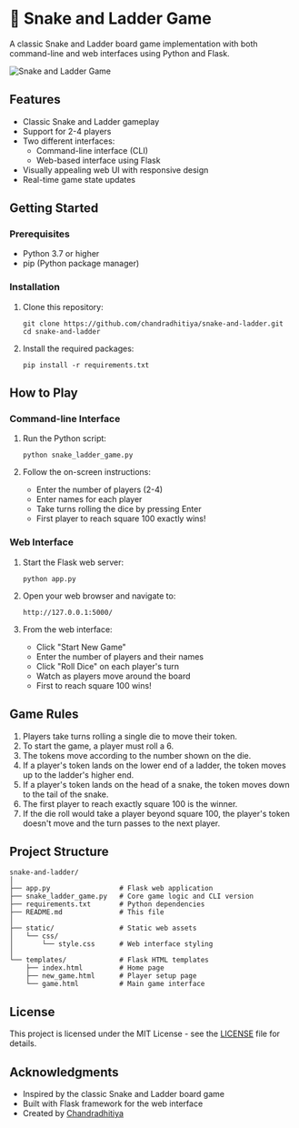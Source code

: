 # 🎲 Snake and Ladder Game

A classic Snake and Ladder board game implementation with both command-line and web interfaces using Python and Flask.

![Snake and Ladder Game](https://raw.githubusercontent.com/chandradhitiya/snake-and-ladder/main/static/img/screenshot.png)

## Features

- Classic Snake and Ladder gameplay
- Support for 2-4 players
- Two different interfaces:
  - Command-line interface (CLI)
  - Web-based interface using Flask
- Visually appealing web UI with responsive design
- Real-time game state updates

## Getting Started

### Prerequisites

- Python 3.7 or higher
- pip (Python package manager)

### Installation

1. Clone this repository:
   ```
   git clone https://github.com/chandradhitiya/snake-and-ladder.git
   cd snake-and-ladder
   ```

2. Install the required packages:
   ```
   pip install -r requirements.txt
   ```

## How to Play

### Command-line Interface

1. Run the Python script:
   ```
   python snake_ladder_game.py
   ```

2. Follow the on-screen instructions:
   - Enter the number of players (2-4)
   - Enter names for each player
   - Take turns rolling the dice by pressing Enter
   - First player to reach square 100 exactly wins!

### Web Interface

1. Start the Flask web server:
   ```
   python app.py
   ```

2. Open your web browser and navigate to:
   ```
   http://127.0.0.1:5000/
   ```

3. From the web interface:
   - Click "Start New Game"
   - Enter the number of players and their names
   - Click "Roll Dice" on each player's turn
   - Watch as players move around the board
   - First to reach square 100 wins!

## Game Rules

1. Players take turns rolling a single die to move their token.
2. To start the game, a player must roll a 6.
3. The tokens move according to the number shown on the die.
4. If a player's token lands on the lower end of a ladder, the token moves up to the ladder's higher end.
5. If a player's token lands on the head of a snake, the token moves down to the tail of the snake.
6. The first player to reach exactly square 100 is the winner.
7. If the die roll would take a player beyond square 100, the player's token doesn't move and the turn passes to the next player.

## Project Structure

```
snake-and-ladder/
│
├── app.py                 # Flask web application
├── snake_ladder_game.py   # Core game logic and CLI version
├── requirements.txt       # Python dependencies
├── README.md              # This file
│
├── static/                # Static web assets
│   └── css/
│       └── style.css      # Web interface styling
│
└── templates/             # Flask HTML templates
    ├── index.html         # Home page
    ├── new_game.html      # Player setup page
    └── game.html          # Main game interface
```

## License

This project is licensed under the MIT License - see the [LICENSE](LICENSE) file for details.

## Acknowledgments

- Inspired by the classic Snake and Ladder board game
- Built with Flask framework for the web interface
- Created by [Chandradhitiya](https://github.com/chandradhitiya)